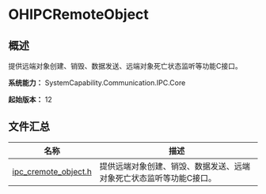 # OHIPCRemoteObject
<!--Kit: IPC Kit-->
<!--Subsystem: Communication-->
<!--Owner: @xdx19211@luodonghui0157-->
<!--Designer: @zhaopeng_gitee-->
<!--Tester: @maxiaorong-->
<!--Adviser: @zhang_yixin13-->

## 概述

提供远端对象创建、销毁、数据发送、远端对象死亡状态监听等功能C接口。

**系统能力：** SystemCapability.Communication.IPC.Core

**起始版本：** 12

## 文件汇总

| 名称 | 描述 |
| ---- | ---- |
| [ipc_cremote_object.h](capi-ipc-cremote-object-h.md) | 提供远端对象创建、销毁、数据发送、远端对象死亡状态监听等功能C接口。 |
